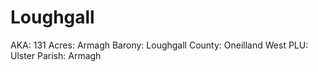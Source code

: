 # Loughgall

AKA: 131
Acres: Armagh
Barony: Loughgall
County: Oneilland West
PLU: Ulster
Parish: Armagh